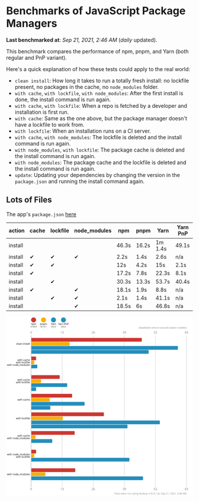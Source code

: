 # Benchmarks of JavaScript Package Managers

**Last benchmarked at**: _Sep 21, 2021, 2:46 AM_ (_daily_ updated).

This benchmark compares the performance of npm, pnpm, and Yarn (both regular and PnP variant).

Here's a quick explanation of how these tests could apply to the real world:

- `clean install`: How long it takes to run a totally fresh install: no lockfile present, no packages in the cache, no `node_modules` folder.
- `with cache`, `with lockfile`, `with node_modules`: After the first install is done, the install command is run again.
- `with cache`, `with lockfile`: When a repo is fetched by a developer and installation is first run.
- `with cache`: Same as the one above, but the package manager doesn't have a lockfile to work from.
- `with lockfile`: When an installation runs on a CI server.
- `with cache`, `with node_modules`: The lockfile is deleted and the install command is run again.
- `with node_modules`, `with lockfile`: The package cache is deleted and the install command is run again.
- `with node_modules`: The package cache and the lockfile is deleted and the install command is run again.
- `update`: Updating your dependencies by changing the version in the `package.json` and running the install command again.

## Lots of Files

The app's `package.json` [here](https://github.com/pnpm/pnpm.github.io/blob/main/benchmarks/fixtures/alotta-files/package.json)

| action  | cache | lockfile | node_modules| npm | pnpm | Yarn | Yarn PnP |
| ---     | ---   | ---      | ---         | --- | ---  | ---  | ---      |
| install |       |          |             | 46.3s | 16.2s | 1m 1.4s | 49.1s |
| install | ✔     | ✔        | ✔           | 2.2s | 1.4s | 2.6s | n/a |
| install | ✔     | ✔        |             | 12s | 4.2s | 15s | 2.1s |
| install | ✔     |          |             | 17.2s | 7.8s | 22.3s | 8.1s |
| install |       | ✔        |             | 30.3s | 13.3s | 53.7s | 40.4s |
| install | ✔     |          | ✔           | 18.1s | 1.9s | 8.8s | n/a |
| install |       | ✔        | ✔           | 2.1s | 1.4s | 41.1s | n/a |
| install |       |          | ✔           | 18.5s | 6s | 46.8s | n/a |

![Graph of the alotta-files results](../../static/img/benchmarks/alotta-files.svg)
